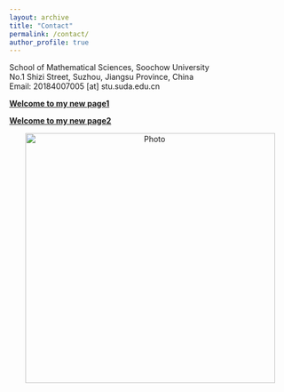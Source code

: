 ```yaml
---
layout: archive
title: "Contact"
permalink: /contact/
author_profile: true
---
```

School of Mathematical Sciences, Soochow University<br>
No.1 Shizi Street, Suzhou, Jiangsu Province, China<br>
Email: 20184007005 [at] stu.suda.edu.cn

<b> <span style="color:green">[Welcome to my new page1](https://1223steven.github.io/files/cjxie/index.html)</span> </b>

<b> <span style="color:red">[Welcome to my new page2](https://1223steven.github.io/html/default.html)</span> </b>

<p align="center">
  <img src="https://1223steven.github.io/images/suzhou_1.png?raw=true" alt="Photo" style="width: 450px;"/> 
</p>
